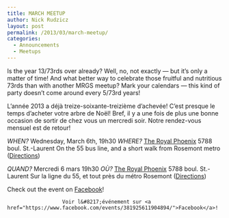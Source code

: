 ```yaml
---
title: MARCH MEETUP
author: Nick Rudzicz
layout: post
permalink: /2013/03/march-meetup/
categories:
  - Announcements
  - Meetups
---
```


Is the year 13/73rds over already? Well, no, not exactly &#8212; but it&#8217;s only a matter of time! And what better way to celebrate those fruitful and nutritious 73rds than with another MRGS meetup? Mark your calendars &#8212; this kind of party doesn&#8217;t come around every 5/73rd years!
 &nbsp;
 

L&#8217;ann&eacute;e 2013 a d&eacute;j&agrave; treize-soixante-treizi&egrave;me d&#8217;achev&eacute;e! C&#8217;est presque le temps d&#8217;acheter votre arbre de No&euml;l! Bref, il y a une fois de plus une bonne occasion de sortir de chez vous un mercredi soir. Notre rendez-vous mensuel est de retour!
 

        

        
        
<em>WHEN?</em>
 Wednesday, March 6th, 19h30
<em>WHERE?</em>
 <a href="http://royalphoenixbar.com/">The Royal Phoenix</a>
 5788 boul. St.-Laurent
 On the 55 bus line, and a short walk from Rosemont metro
 (<a href="https://maps.google.com/maps?q=the+royal+phoenix">Directions</a>)
 

<em>QUAND?</em>
 Mercredi 6 mars 19h30
<em>OÙ?</em>
 <a href="http://royalphoenixbar.com/">The Royal Phoenix</a>
 5788 boul. St.-Laurent
 Sur la ligne du 55, et tout pr&egrave;s du m&eacute;tro Rosemont
 (<a href="https://maps.google.com/maps?q=the+royal+phoenix">Directions</a>)
 

                

                
                
Check out the event on <a href="https://www.facebook.com/events/381925611904894/">Facebook</a>!

                      Voir l&#8217;événement sur <a href="https://www.facebook.com/events/381925611904894/">Facebook</a>!
                    

                    
                    
                    


